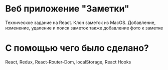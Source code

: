 # Веб приложение "Заметки"
Техническое задание на React. Клон заметок из MacOS.
Добавление, изменение, удаление и поиск заметок также добавление фото к заметке

# С помощью чего было сделано?
React, Redux, React-Router-Dom, localStorage, React Hooks